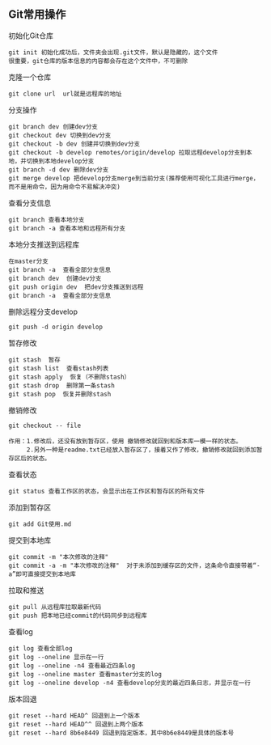 ## Git常用操作 ##
初始化Git仓库
    
    git init 初始化成功后，文件夹会出现.git文件，默认是隐藏的，这个文件
    很重要，git仓库的版本信息的内容都会存在这个文件中，不可删除
    
克隆一个仓库

    git clone url  url就是远程库的地址
    
分支操作

	git branch dev 创建dev分支
	git checkout dev 切换到dev分支
	git checkout -b dev 创建并切换到dev分支
	git checkout -b develop remotes/origin/develop 拉取远程develop分支到本地，并切换到本地develop分支
	git branch -d dev 删除dev分支
	git merge develop 把develop分支merge到当前分支(推荐使用可视化工具进行merge，而不是用命令，因为用命令不易解决冲突)

查看分支信息

	git branch 查看本地分支
	git branch -a 查看本地和远程所有分支

本地分支推送到远程库
	
	在master分支
	git branch -a  查看全部分支信息
	git branch dev  创建dev分支
	git push origin dev  把dev分支推送到远程
	git branch -a  查看全部分支信息
	
删除远程分支develop

	git push -d origin develop 

暂存修改

	git stash  暂存
	git stash list  查看stash列表
	git stash apply  恢复（不删除stash）
	git stash drop  删除第一条stash
	git stash pop  恢复并删除stash

撤销修改
	
	git checkout -- file

	作用：1.修改后，还没有放到暂存区，使用 撤销修改就回到和版本库一模一样的状态。
	     2.另外一种是readme.txt已经放入暂存区了，接着又作了修改，撤销修改就回到添加暂存区后的状态。

查看状态
    
    git status 查看工作区的状态，会显示出在工作区和暂存区的所有文件

添加到暂存区

	git add Git使用.md

提交到本地库

	git commit -m "本次修改的注释"
	git commit -a -m "本次修改的注释"  对于未添加到缓存区的文件，这条命令直接带着“-a”即可直接提交到本地库

拉取和推送

    git pull 从远程库拉取最新代码
    git push 把本地已经commit的代码同步到远程库
    
查看log

	git log 查看全部log
	git log --oneline 显示在一行
	git log --oneline -n4 查看最近四条log
	git log --oneline master 查看master分支的log
	git log --oneline develop -n4 查看develop分支的最近四条日志，并显示在一行
	
版本回退

    git reset --hard HEAD^ 回退到上一个版本
    git reset --hard HEAD^^ 回退到上两个版本
    git reset --hard 8b6e8449 回退到指定版本，其中8b6e8449是具体的版本号
